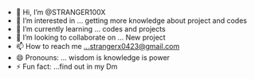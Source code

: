 - 👋 Hi, I’m @STRANGER100X
- 👀 I’m interested in ... getting more knowledge about project and codes 
- 🌱 I’m currently learning ... codes and projects
- 💞️ I’m looking to collaborate on ... New project 
- 📫 How to reach me ...strangerx0423@gmail.com
- 😄 Pronouns: ... wisdom is knowledge is power 
- ⚡ Fun fact: ...find out in my Dm

<!---
STRANGER100X/STRANGER100X is a ✨ special ✨ repository because its `README.md` (this file) appears on your GitHub profile.
You can click the Preview link to take a look at your changes.
--->
